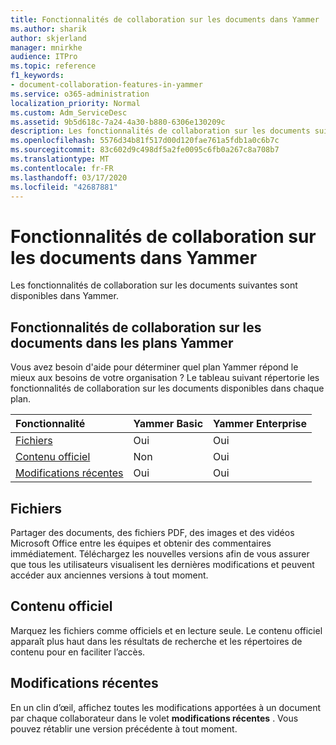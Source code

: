 ```yaml
---
title: Fonctionnalités de collaboration sur les documents dans Yammer
ms.author: sharik
author: skjerland
manager: mnirkhe
audience: ITPro
ms.topic: reference
f1_keywords:
- document-collaboration-features-in-yammer
ms.service: o365-administration
localization_priority: Normal
ms.custom: Adm_ServiceDesc
ms.assetid: 9b5d618c-7a24-4a30-b880-6306e130209c
description: Les fonctionnalités de collaboration sur les documents suivantes sont disponibles dans Yammer.
ms.openlocfilehash: 5576d34b81f517d00d120fae761a5fdb1a0c6b7c
ms.sourcegitcommit: 83c602d9c498df5a2fe0095c6fb0a267c8a708b7
ms.translationtype: MT
ms.contentlocale: fr-FR
ms.lasthandoff: 03/17/2020
ms.locfileid: "42687881"
---
```

# <a name="document-collaboration-features-in-yammer"></a>Fonctionnalités de collaboration sur les documents dans Yammer

Les fonctionnalités de collaboration sur les documents suivantes sont disponibles dans Yammer.
  
## <a name="document-collaboration-features-across-yammer-plans"></a>Fonctionnalités de collaboration sur les documents dans les plans Yammer

Vous avez besoin d'aide pour déterminer quel plan Yammer répond le mieux aux besoins de votre organisation ? Le tableau suivant répertorie les fonctionnalités de collaboration sur les documents disponibles dans chaque plan.
  
|**Fonctionnalité**|**Yammer Basic**|**Yammer Enterprise**|
|:-----|:-----|:-----|
|[Fichiers](document-collaboration-features-in-yammer.md#files) <br/> |Oui  <br/> |Oui  <br/> |
|[Contenu officiel](document-collaboration-features-in-yammer.md#official-content) <br/> |Non  <br/> |Oui  <br/> |
|[Modifications récentes](document-collaboration-features-in-yammer.md#recent-changes) <br/> |Oui  <br/> |Oui  <br/> |

## <a name="files"></a>Fichiers

Partager des documents, des fichiers PDF, des images et des vidéos Microsoft Office entre les équipes et obtenir des commentaires immédiatement. Téléchargez les nouvelles versions afin de vous assurer que tous les utilisateurs visualisent les dernières modifications et peuvent accéder aux anciennes versions à tout moment.
  
## <a name="official-content"></a>Contenu officiel

Marquez les fichiers comme officiels et en lecture seule. Le contenu officiel apparaît plus haut dans les résultats de recherche et les répertoires de contenu pour en faciliter l’accès.

## <a name="recent-changes"></a>Modifications récentes

En un clin d’œil, affichez toutes les modifications apportées à un document par chaque collaborateur dans le volet **modifications récentes** . Vous pouvez rétablir une version précédente à tout moment.
  